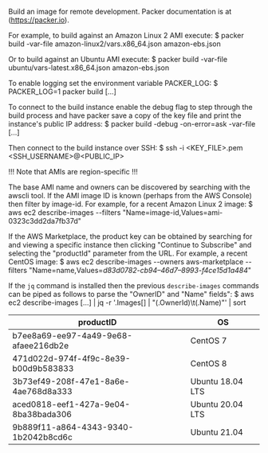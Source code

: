 Build an image for remote development. Packer documentation is at (https://packer.io).

For example, to build against an Amazon Linux 2 AMI execute:
$ packer build -var-file amazon-linux2/vars.x86_64.json amazon-ebs.json

Or to build against an Ubuntu AMI execute:
$ packer build -var-file ubuntu/vars-latest.x86_64.json amazon-ebs.json


To enable logging set the environment variable PACKER_LOG:
$ PACKER_LOG=1 packer build [...]


To connect to the build instance enable the debug flag to step through the build process and have
packer save a copy of the key file and print the instance's public IP address:
$ packer build -debug -on-error=ask -var-file [...]

Then connect to the build instance over SSH:
$ ssh -i <KEY_FILE>.pem <SSH_USERNAME>@<PUBLIC_IP>

!!! Note that AMIs are region-specific !!!

The base AMI name and owners can be discovered by searching with the awscli tool. If the AMI image
ID is known (perhaps from the AWS Console) then filter by image-id. For example, for a recent
Amazon Linux 2 image:
$ aws ec2 describe-images --filters "Name=image-id,Values=ami-0323c3dd2da7fb37d"

If the AWS Marketplace, the product key can be obtained by searching for and viewing a specific
instance then clicking "Continue to Subscribe" and selecting the "productId" parameter from the
URL. For example, a recent CentOS image:
$ aws ec2 describe-images --owners aws-marketplace --filters "Name=name,Values=*d83d0782-cb94–46d7–8993-f4ce15d1a484*"

If the `jq` command is installed then the previous `describe-images` commands can be piped as
follows to parse the "OwnerID" and "Name" fields":
$ aws ec2 describe-images [...] | jq -r '.Images[] | "\(.OwnerId)\t\(.Name)"' | sort

| productID | OS |
| ----------- | ----------- |
| b7ee8a69-ee97-4a49-9e68-afaee216db2e | CentOS 7 |
| 471d022d-974f-4f9c-8e39-b00d9b583833 | CentOS 8 |
| 3b73ef49-208f-47e1-8a6e-4ae768d8a333 | Ubuntu 18.04 LTS |
| aced0818-eef1-427a-9e04-8ba38bada306 | Ubuntu 20.04 LTS |
| 9b889f11-a864-4343-9340-1b2042b8cd6c | Ubuntu 21.04 |
